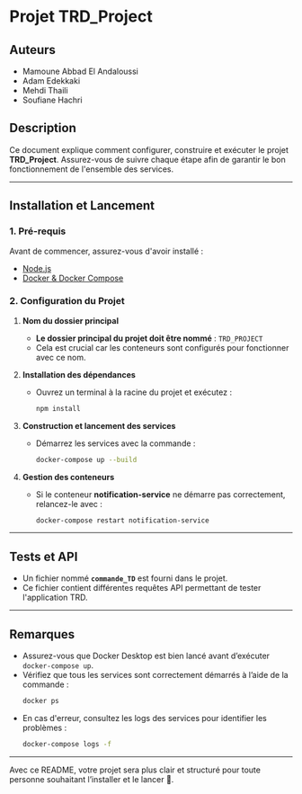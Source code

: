 # **Projet TRD_Project**

## **Auteurs**

- Mamoune Abbad El Andaloussi
- Adam Edekkaki
- Mehdi Thaili
- Soufiane Hachri

## **Description**

Ce document explique comment configurer, construire et exécuter le projet **TRD_Project**. Assurez-vous de suivre chaque étape afin de garantir le bon fonctionnement de l'ensemble des services.

---

## **Installation et Lancement**

### **1. Pré-requis**

Avant de commencer, assurez-vous d'avoir installé :

- [Node.js](https://nodejs.org/)
- [Docker & Docker Compose](https://www.docker.com/)

### **2. Configuration du Projet**

1. **Nom du dossier principal**

   - **Le dossier principal du projet doit être nommé** : `TRD_PROJECT`
   - Cela est crucial car les conteneurs sont configurés pour fonctionner avec ce nom.

2. **Installation des dépendances**

   - Ouvrez un terminal à la racine du projet et exécutez :
     ```bash
     npm install
     ```

3. **Construction et lancement des services**

   - Démarrez les services avec la commande :
     ```bash
     docker-compose up --build
     ```

4. **Gestion des conteneurs**
   - Si le conteneur **notification-service** ne démarre pas correctement, relancez-le avec :
     ```bash
     docker-compose restart notification-service
     ```

---

## **Tests et API**

- Un fichier nommé **`commande_TD`** est fourni dans le projet.
- Ce fichier contient différentes requêtes API permettant de tester l'application TRD.

---

## **Remarques**

- Assurez-vous que Docker Desktop est bien lancé avant d’exécuter `docker-compose up`.
- Vérifiez que tous les services sont correctement démarrés à l’aide de la commande :
  ```bash
  docker ps
  ```
- En cas d'erreur, consultez les logs des services pour identifier les problèmes :
  ```bash
  docker-compose logs -f
  ```

---

Avec ce README, votre projet sera plus clair et structuré pour toute personne souhaitant l’installer et le lancer 🚀.
